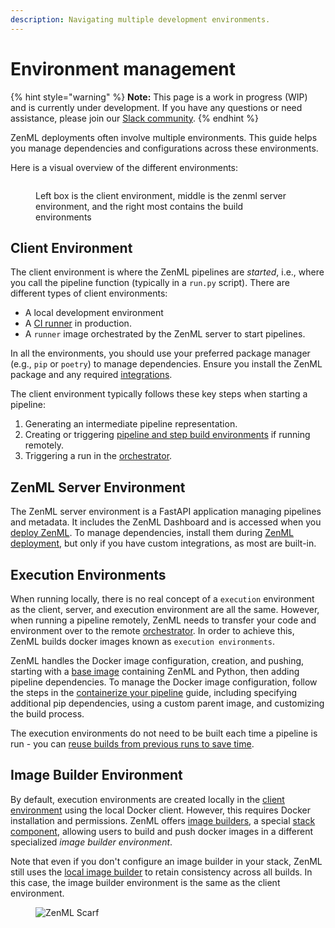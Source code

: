 ```yaml
---
description: Navigating multiple development environments.
---
```


# Environment management

{% hint style="warning" %}
**Note:** This page is a work in progress (WIP) and is currently under development. If you have any questions or need assistance, please join our [Slack community](https://zenml.io/slack).
{% endhint %}

ZenML deployments often involve multiple environments. This guide helps you manage dependencies and configurations across these environments.

Here is a visual overview of the different environments:

<figure><img src="../../.gitbook/assets/SystemArchitecture.png" alt=""><figcaption><p>Left box is the client environment, middle is the zenml server environment, and the right most contains the build environments</p></figcaption></figure>

## Client Environment

The client environment is where the ZenML pipelines are _started_, i.e., where you call the pipeline function (typically in a `run.py` script). There are different types of client environments:

* A local development environment
* A [CI runner](broken-reference) in production.
* A `runner` image orchestrated by the ZenML server to start pipelines.

In all the environments, you should use your preferred package manager (e.g., `pip` or `poetry`) to manage dependencies. Ensure you install the ZenML package and any required [integrations](../../component-guide/component-guide.md).

The client environment typically follows these key steps when starting a pipeline:

1. Generating an intermediate pipeline representation.
2. Creating or triggering [pipeline and step build environments](manage-environments.md#image-builder-environment) if running remotely.
3. Triggering a run in the [orchestrator](../../component-guide/orchestrators/orchestrators.md).

## ZenML Server Environment

The ZenML server environment is a FastAPI application managing pipelines and metadata. It includes the ZenML Dashboard and is accessed when you [deploy ZenML](../../../platform-guide/set-up-your-mlops-platform/deploy-zenml/deploy-zenml.md). To manage dependencies, install them during [ZenML deployment](../../../platform-guide/set-up-your-mlops-platform/deploy-zenml/deploy-zenml.md), but only if you have custom integrations, as most are built-in.

## Execution Environments

When running locally, there is no real concept of a `execution` environment as the client, server, and execution environment are all the same. However, when running a pipeline remotely, ZenML needs to transfer your code and environment over to the remote [orchestrator](../../component-guide/orchestrators/orchestrators.md). In order to achieve this, ZenML builds docker images known as `execution environments`.

ZenML handles the Docker image configuration, creation, and pushing, starting with a [base image](https://hub.docker.com/r/zenmldocker/zenml) containing ZenML and Python, then adding pipeline dependencies. To manage the Docker image configuration, follow the steps in the [containerize your pipeline](containerize-your-pipeline.md) guide, including specifying additional pip dependencies, using a custom parent image, and customizing the build process.

The execution environments do not need to be built each time a pipeline is run - you can [reuse builds from previous runs to save time](containerize-your-pipeline.md#reuse-docker-image-builds-from-previous-runs).

## Image Builder Environment

By default, execution environments are created locally in the [client environment](environment-management.md#client-environment) using the local Docker client. However, this requires Docker installation and permissions. ZenML offers [image builders](../../component-guide/image-builders/image-builders.md), a special [stack component](../../starter-guide/understand-stacks.md), allowing users to build and push docker images in a different specialized _image builder environment_.

Note that even if you don't configure an image builder in your stack, ZenML still uses the [local image builder](../../component-guide/image-builders/local.md) to retain consistency across all builds. In this case, the image builder environment is the same as the client environment.

<figure><img src="https://static.scarf.sh/a.png?x-pxid=f0b4f458-0a54-4fcd-aa95-d5ee424815bc" alt="ZenML Scarf"><figcaption></figcaption></figure>
